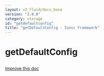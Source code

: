 ```yaml
---
layout: v2_fluid/docs_base
version: "2.0.0"
category: storage
id: "getdefaultconfig"
title: "getDefaultConfig - Ionic Framework"
---
```






<h1 class="api-title">
<a class="anchor" name="get-default-config" href="#get-default-config"></a>

getDefaultConfig




</h1>

<a class="improve-docs" href="http://github.com/driftyco/ionic/edit/master/src/storage.ts#L222">
Improve this doc
</a>






<!-- @usage tag -->


<!-- @property tags -->


<!-- instance methods on the class -->

<!-- related link --><!-- end content block -->


<!-- end body block -->

